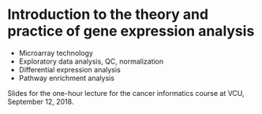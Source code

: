 # Introduction to the theory and practice of gene expression analysis

- Microarray technology
- Exploratory data analysis, QC, normalization
- Differential expression analysis
- Pathway enrichment analysis

Slides for the one-hour lecture for the cancer informatics course at VCU, September 12, 2018.